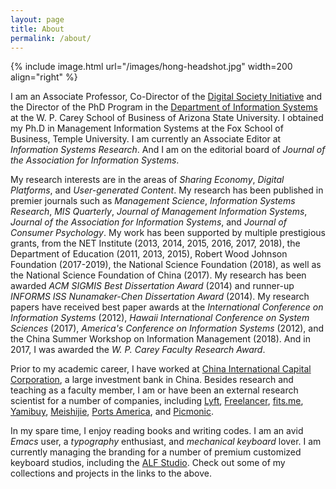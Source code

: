 ```yaml
---
layout: page
title: About
permalink: /about/
---
```


{% include image.html url="/images/hong-headshot.jpg" width=200 align="right" %}

I am an Associate Professor, Co-Director of the <a href="https://research.wpcarey.asu.edu/digital-society/">Digital Society Initiative</a> and the Director of the PhD Program in the <a href="https://apps.wpcarey.asu.edu/directory/people/profile.cfm?person=2255148">Department of Information Systems</a> at the W. P. Carey School of Business of Arizona State University. I obtained my Ph.D in Management Information Systems at the Fox School of Business, Temple University. I am currently an Associate Editor at <i>Information Systems Research</i>. And I am on the editorial board of <i>Journal of the Association for Information Systems</i>.

My research interests are in the areas of <i>Sharing Economy</i>, <i>Digital Platforms</i>, and <i>User-generated Content</i>. My research has been published in premier journals such as <i>Management Science</i>, <i>Information Systems Research</i>, <i>MIS Quarterly</i>, <i>Journal of Management Information Systems</i>, <i>Journal of the Association for Information Systems</i>, and <i>Journal of Consumer Psychology</i>. My work has been supported by multiple prestigious grants, from the NET Institute (2013, 2014, 2015, 2016, 2017, 2018), the Department of Education (2011, 2013, 2015), Robert Wood Johnson Foundation (2017-2019), the National Science Foundation (2018), as well as the National Science Foundation of China (2017). My research has been awarded <i>ACM SIGMIS Best Dissertation Award</i> (2014) and runner-up <i>INFORMS ISS Nunamaker-Chen Dissertation Award</i> (2014). My research papers have received best paper awards at the <i>International Conference on Information Systems</i> (2012), <i>Hawaii International Conference on System Sciences</i> (2017), <i>America's Conference on Information Systems</i> (2012), and the China Summer Workshop on Information Management (2018). And in 2017, I was awarded the <i>W. P. Carey Faculty Research Award</i>.

Prior to my academic career, I have worked at <a href="http://www.cicc.com/index_en.xhtml?locale=en">China International Capital Corporation</a>, a large investment bank in China. Besides research and teaching as a faculty member, I am or have been an external research scientist for a number of companies, including <a href="https://www.lyft.com/">Lyft</a>, <a href="https://www.freelancer.com/">Freelancer</a>, <a href="https://fits.me/">fits.me</a>, <a href="http://www.yamibuy.com/en/">Yamibuy</a>, <a href="http://www.meishij.net/">Meishijie</a>, <a href="https://www.portsamerica.com/">Ports America</a>, and <a href="https://www.picmonic.com/">Picmonic</a>.

In my spare time, I enjoy reading books and writing codes. I am an avid <i>Emacs</i> user, a <i>typography</i> enthusiast, and <i>mechanical keyboard</i> lover. I am currently managing the branding for a number of premium customized keyboard studios, including the <a href="https://alfstudio.club/">ALF Studio</a>. Check out some of my collections and projects in the links to the above.

